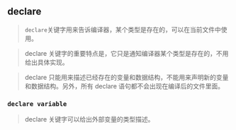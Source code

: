 ## declare

> `declare`关键字用来告诉编译器，某个类型是存在的，可以在当前文件中使用。

> declare 关键字的重要特点是，它只是通知编译器某个类型是存在的，不用给出具体实现。

> declare 只能用来描述已经存在的变量和数据结构，不能用来声明新的变量和数据结构。另外，所有 declare 语句都不会出现在编译后的文件里面。

### `declare variable`

> declare 关键字可以给出外部变量的类型描述。